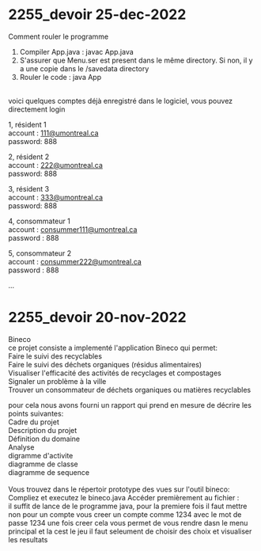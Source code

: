 # 2255_devoir 25-dec-2022 <br />

Comment rouler le programme <br />
1. Compiler App.java : javac App.java <br />
2. S'assurer que Menu.ser est present dans le même directory. Si non, il y a une copie dans le /savedata directory <br />
3. Rouler le code : java App <br /><br />

voici quelques comptes déjà enregistré dans le logiciel, vous pouvez directement login

1, résident 1 <br>
account : 111@umontreal.ca <br>
password: 888 <br>

2, résident 2 <br>
account : 222@umontreal.ca <br>
password: 888 <br>

3, résident 3 <br>
account : 333@umontreal.ca <br>
password: 888 <br>

4, consommateur 1 <br>
account : consummer111@umontreal.ca <br>
password : 888 <br>

5, consommateur 2 <br>
account : consummer222@umontreal.ca <br>
password : 888 <br>

...



# 2255_devoir 20-nov-2022 <br />
Bineco<br />
ce projet consiste a implementé l'application Bineco qui permet:<br />
  Faire le suivi des recyclables<br />
  Faire le suivi des déchets organiques (résidus alimentaires)<br />
  Visualiser l'efficacité des activités de recyclages et compostages<br />
  Signaler un problème à la ville<br />
  Trouver un consommateur de déchets organiques ou matières recyclables<br />

pour cela nous avons fourni un rapport qui prend en mesure de décrire les points suivantes:<br />
  Cadre du projet<br />
  Description du projet<br />
  Définition du domaine<br />
  Analyse<br />
  digramme d'activite<br />
    diagramme de classe<br />
     diagramme de sequence<br />
<br />
Vous trouvez dans le répertoir prototype des vues sur l'outil bineco:<br />
Compliez et executez le bineco.java
Accéder premièrement au fichier : <br />
 il suffit de lance de le programme java, pour la premiere fois il faut mettre non pour un compte vous creer un compte comme 1234 avec le mot de passe 1234 
 une fois creer cela vous permet de vous rendre dasn le menu principal et la cest le jeu il faut seleument de choisir des choix et visualiser les resultats

